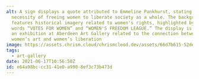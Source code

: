 ```yaml
---
alt: A sign displays a quote attributed to Emmeline Pankhurst, stating the
  necessity of freeing women to liberate society as a whole. The background
  features historical imagery related to women's rights, highlighted by the
  words “VOTES FOR WOMEN” and “WOMEN'S FREEDOM LEAGUE.” The display is part of
  an exhibition at Aberdeen Art Gallery related to the connection between
  women’s art and women’s liberation
image: https://assets.chrism.cloud/chrismcleod.dev/assets/66d7b615-52de-4380-bdf9-7c81d9351009.JPG
tags:
  - art-gallery
date: 2021-06-17T10:56:50Z
id: e64a98bc-cc31-41e0-a990-8ef3c73b473d
---
```


